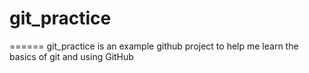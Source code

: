 # git_practice
======
git_practice is an example github project to help me learn the basics of git and using GitHub
